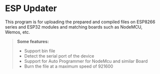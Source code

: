 ESP Updater
===========

This program is for uploading the prepared and compiled files on ESP8266 series and ESP32 modules and matching boards such as NodeMCU, Wemos, etc.

> **Some features:**
>- Support bin file
>- Detect the serial port of the device
>- Support for Auto Programmer for NodeMcu and similar Board
>- Burn the file at a maximum speed of 921600
